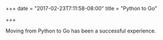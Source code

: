 +++
date = "2017-02-23T7:11:58-08:00"
title = "Python to Go"

+++

Moving from Python to Go has been a successful experience.